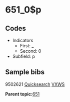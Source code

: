 # 651\_0$p

## Codes

-   Indicators
    -   First: \_
    -   Second: 0
-   Subfield: p

## Sample bibs

9502621 [Quicksearch](https://search.library.yale.edu/catalog/9502621) [VXWS](http://prodorbis.library.yale.edu:7014/vxws/GetHoldingsService?bibId=9502621)

**Parent topic:**[651](../../tags/651/651.md)

